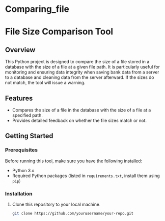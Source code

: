 # Comparing_file
# File Size Comparison Tool

## Overview
This Python project is designed to compare the size of a file stored in a database with the size of a file at a given file path.
It is particularly useful for monitoring and ensuring data integrity when saving bank data from a server to a database and cleaning data from the server afterward. If the sizes do not match, the tool will issue a warning.

## Features
- Compares the size of a file in the database with the size of a file at a specified path.
- Provides detailed feedback on whether the file sizes match or not.

## Getting Started

### Prerequisites
Before running this tool, make sure you have the following installed:

- Python 3.x
- Required Python packages (listed in `requirements.txt`, install them using `pip`)

### Installation
1. Clone this repository to your local machine.
   
   ```bash
   git clone https://github.com/yourusername/your-repo.git
